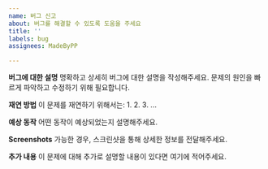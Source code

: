 ```yaml
---
name: 버그 신고
about: 버그를 해결할 수 있도록 도움을 주세요
title: ''
labels: bug
assignees: MadeByPP

---
```


**버그에 대한 설명**
명확하고 상세히 버그에 대한 설명을 작성해주세요. 문제의 원인을 빠르게 파악하고 수정하기 위해 필요합니다.

**재연 방법**
이 문제를 재연하기 위해서는:
1.
2.
3.
...

**예상 동작**
어떤 동작이 예상되었는지 설명해주세요.

**Screenshots**
가능한 경우, 스크린샷을 통해 상세한 정보를 전달해주세요.

**추가 내용**
이 문제에 대해 추가로 설명할 내용이 있다면 여기에 적어주세요.
